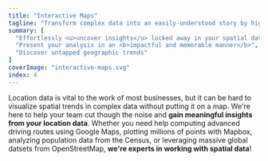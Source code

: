 ```yaml
---
title: "Interactive Maps"
tagline: "Transform complex data into an easily-understood story by highlighting it on an interactive web map."
summary: [
  "Effortlessly <u>uncover insights</u> locked away in your spatial data",
  "Present your analysis in an <b>impactful and memorable manner</b>",
  "Discover untapped geographic trends"
]
coverImage: "interactive-maps.svg"
index: 4
---
```

Location data is vital to the work of most businesses, but it can be hard to visualize spatial trends in complex data without putting it on a map. We're here to help your team cut though the noise and <b class="text-black">gain meaningful insights from your location data</b>. Whether you need help computing advanced driving routes using Google Maps, plotting millions of points with Mapbox, analyzing population data from the Census, or leveraging massive global datsets from OpenStreetMap, <b class="text-black">we're experts in working with spatial data</b>!
